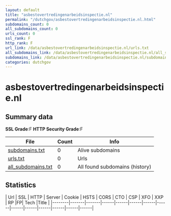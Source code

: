 ```yaml
---
layout: default
title: "asbestovertredingenarbeidsinspectie.nl"
permalink: "/dutchgov/asbestovertredingenarbeidsinspectie.nl.html"
subdomains_count: 0
all_subdomains_count: 0
urls_count: 0
ssl_rank: F
http_rank: F
url_link: /data/asbestovertredingenarbeidsinspectie.nl/urls.txt
all_subdomains_link: /data/asbestovertredingenarbeidsinspectie.nl/all_subdomains.txt
subdomains_link: /data/asbestovertredingenarbeidsinspectie.nl/subdomains.txt
categories: dutchgov
---
```



# asbestovertredingenarbeidsinspectie.nl
## Summary data


**SSL Grade**:F
**HTTP Security Grade**:F


| File       | Count | Info |
|------------|-------|------|
|[subdomains.txt](/data/asbestovertredingenarbeidsinspectie.nl/subdomains.txt)|0|Alive subdomains|
|[urls.txt](/data/asbestovertredingenarbeidsinspectie.nl/urls.txt)|0|Urls|
|[all_subdomains.txt](/data/asbestovertredingenarbeidsinspectie.nl/all_subdomains.txt)|0|All found subdomains (history)|


## Statistics


| Url | SSL | HTTP | Server | Cookie | HSTS | CORS | CTO | CSP | XFO | XXP | RP |FP| Tech |Title |
|--------|-------|-------|------|------|------|------|------|------|------|------|------|------|------|